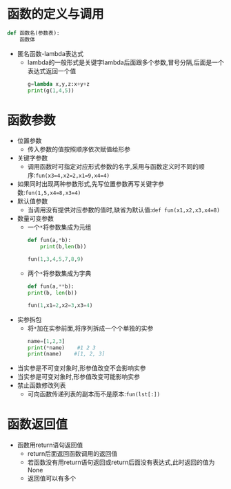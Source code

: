 # 函数的定义与调用
```python
def 函数名(参数表):
    函数体
```
* 匿名函数-lambda表达式
    * lambda的一般形式是关键字lambda后面跟多个参数,冒号分隔,后面是一个表达式返回一个值
        ```python
        g=lambda x,y,z:x+y+z    
        print(g(1,4,5))
        ```
# 函数参数
* 位置参数
    * 传入参数的值按照顺序依次赋值给形参
* 关键字参数
    * 调用函数时可指定对应形式参数的名字,采用与函数定义时不同的顺序:`fun(x3=4,x2=2,x1=9,x4=4)`
* 如果同时出现两种参数形式,先写位置参数再写关键字参数:`fun(1,5,x4=8,x3=4)`
* 默认值参数
    * 当调用没有提供对应参数的值时,缺省为默认值:`def fun(x1,x2,x3,x4=8)`
* 数量可变参数
    * 一个`*`将参数集成为元组
        ```python
        def fun(a,*b):
            print(b,len(b))

        fun(1,3,4,5,7,8,9)
        ```
    * 两个`*`将参数集成为字典
        ```python
        def fun(a,**b):
        print(b, len(b))

        fun(1,x1=2,x2=3,x3=4)
        ```
* 实参拆包
    * 将`*`加在实参前面,将序列拆成一个个单独的实参
        ```python
        name=[1,2,3]
        print(*name)    #1 2 3
        print(name)    #[1, 2, 3]
        ```
* 当实参是不可变对象时,形参值改变不会影响实参
* 当实参是可变对象时,形参值改变可能影响实参
* 禁止函数修改列表
    * 可向函数传递列表的副本而不是原本:`fun(lst[:])`
# 函数返回值
* 函数用return语句返回值
    * return后面返回函数调用的返回值
    * 若函数没有用return语句返回或return后面没有表达式,此时返回的值为None
    * 返回值可以有多个
